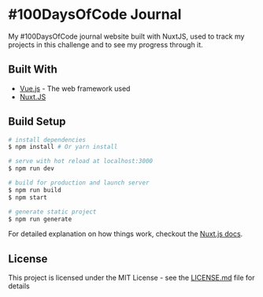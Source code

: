 # #100DaysOfCode Journal

My #100DaysOfCode journal website built with NuxtJS, used to track my projects in this challenge and to see my progress through it.

## Built With

- [Vue.js](https://vuejs.org/) - The web framework used
- [Nuxt.JS](https://nuxtjs.org/)

## Build Setup

```bash
# install dependencies
$ npm install # Or yarn install

# serve with hot reload at localhost:3000
$ npm run dev

# build for production and launch server
$ npm run build
$ npm start

# generate static project
$ npm run generate
```

For detailed explanation on how things work, checkout the [Nuxt.js docs](https://github.com/nuxt/nuxt.js).

## License

This project is licensed under the MIT License - see the [LICENSE.md](LICENSE.md) file for details
